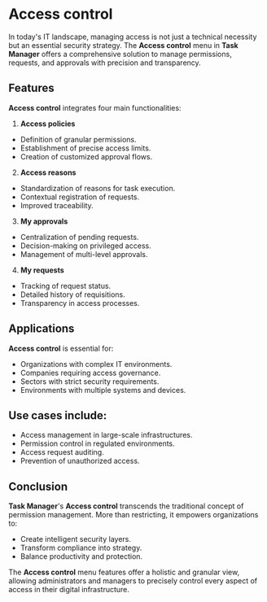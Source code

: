 # Access control

In today's IT landscape, managing access is not just a technical necessity but an essential security strategy. The **Access control** menu in **Task Manager** offers a comprehensive solution to manage permissions, requests, and approvals with precision and transparency.

## Features

**Access control** integrates four main functionalities:

1. **Access policies**  
* Definition of granular permissions.  
* Establishment of precise access limits.  
* Creation of customized approval flows.

2. **Access reasons**  
* Standardization of reasons for task execution.  
* Contextual registration of requests.  
* Improved traceability.

3. **My approvals**  
* Centralization of pending requests.  
* Decision-making on privileged access.  
* Management of multi-level approvals.

4. **My requests**  
* Tracking of request status.  
* Detailed history of requisitions.  
* Transparency in access processes.

## Applications

**Access control** is essential for:

* Organizations with complex IT environments.  
* Companies requiring access governance.  
* Sectors with strict security requirements.  
* Environments with multiple systems and devices.

## Use cases include:

* Access management in large-scale infrastructures.  
* Permission control in regulated environments.  
* Access request auditing.  
* Prevention of unauthorized access.

## Conclusion

**Task Manager**'s **Access control** transcends the traditional concept of permission management. More than restricting, it empowers organizations to:

* Create intelligent security layers.  
* Transform compliance into strategy.  
* Balance productivity and protection.

The **Access control** menu features offer a holistic and granular view, allowing administrators and managers to precisely control every aspect of access in their digital infrastructure.